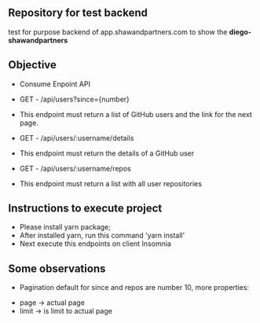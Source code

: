
## Repository for test backend
test for purpose backend of app.shawandpartners.com to show the <strong>diego-shawandpartners</strong>

## Objective

* Consume Enpoint API
- GET - /api/users?since={number}
* This endpoint must return a list of GitHub users and the link for the next page.

- GET - /api/users/:username/details
* This endpoint must return the details of a GitHub user

- GET - /api/users/:username/repos
* This endpoint must return a list with all user repositories

## Instructions to execute project
- Please install yarn package;
- After installed yarn, run this command 'yarn install'
- Next execute this endpoints on client Insomnia

## Some observations
* Pagination default for since and repos are number 10, more properties:
- page -> actual page
- limit -> is limit to actual page
